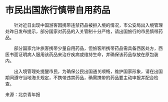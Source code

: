 # 市民出国旅行慎带自用药品  

&emsp;&emsp;针对近日出现中国游客因携带违禁药品被拒入境的情况，市公安局出入境管理处昨日发布提示，部分国家对药品的入关管制十分严格，请出国旅行的市民慎带药品。  
  
&emsp;&emsp;部分国家允许旅客携带少量自用药品，但旅客所携带药品需具备西医处方，西医书面证明病人服用该药品来治疗疾病或维持生命，并确保该药品存放在原包装内。  
  
&emsp;&emsp;出入境管理处提醒市民，为确保公民出国通关顺畅，维护国家形象，请在出国期间遵守当地海关规定，不携带违禁药品，确需携带的药品要主动申报并配合检查。  
  
来源：北京青年报 